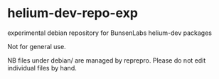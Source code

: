 # helium-dev-repo-exp
experimental debian repository for BunsenLabs helium-dev packages

Not for general use.

NB files under debian/ are managed by reprepro. 
Please do not edit individual files by hand.
